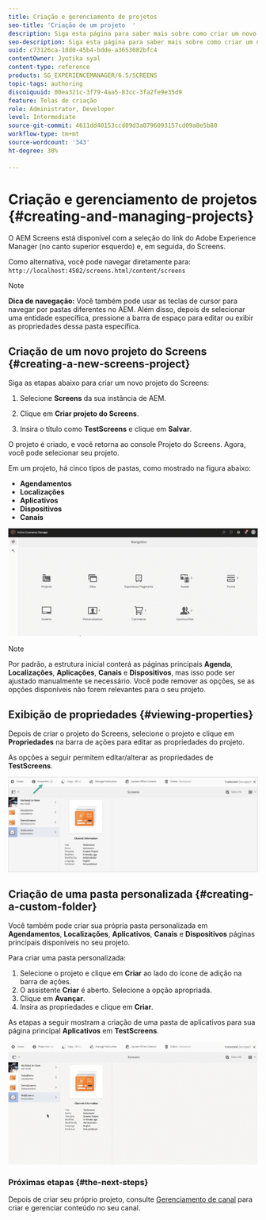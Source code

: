 ```yaml
---
title: Criação e gerenciamento de projetos
seo-title: 'Criação de um projeto  '
description: Siga esta página para saber mais sobre como criar um novo projeto do Screens.
seo-description: Siga esta página para saber mais sobre como criar um novo projeto do Screens.
uuid: c73126ca-18d0-45b4-bdde-a3653082bfc4
contentOwner: Jyotika syal
content-type: reference
products: SG_EXPERIENCEMANAGER/6.5/SCREENS
topic-tags: authoring
discoiquuid: 00ea321c-3f79-4aa5-83cc-3fa2fe9e35d9
feature: Telas de criação
role: Administrator, Developer
level: Intermediate
source-git-commit: 4611dd40153ccd09d3a0796093157cd09a8e5b80
workflow-type: tm+mt
source-wordcount: '343'
ht-degree: 38%

---
```



# Criação e gerenciamento de projetos {#creating-and-managing-projects}

O AEM Screens está disponível com a seleção do link do Adobe Experience Manager (no canto superior esquerdo) e, em seguida, do Screens.

Como alternativa, você pode navegar diretamente para: `http://localhost:4502/screens.html/content/screens`


>[!NOTE]
>**Dica de navegação:**
>Você também pode usar as teclas de cursor para navegar por pastas diferentes no AEM. Além disso, depois de selecionar uma entidade específica, pressione a barra de espaço para editar ou exibir as propriedades dessa pasta específica.

## Criação de um novo projeto do Screens {#creating-a-new-screens-project}

Siga as etapas abaixo para criar um novo projeto do Screens:

1. Selecione **Screens** da sua instância de AEM.

1. Clique em **Criar projeto do Screens**.

1. Insira o título como **TestScreens** e clique em **Salvar**.

O projeto é criado, e você retorna ao console Projeto do Screens. Agora, você pode selecionar seu projeto.

Em um projeto, há cinco tipos de pastas, como mostrado na figura abaixo:

* **Agendamentos**
* **Localizações**
* **Aplicativos**
* **Dispositivos**
* **Canais**

![player1](assets/create-project.gif)

>[!NOTE]
>
>Por padrão, a estrutura inicial conterá as páginas principais **Agenda**, **Localizações**, **Aplicações**, **Canais** e **Dispositivos**, mas isso pode ser ajustado manualmente se necessário. Você pode remover as opções, se as opções disponíveis não forem relevantes para o seu projeto.


## Exibição de propriedades {#viewing-properties}

Depois de criar o projeto do Screens, selecione o projeto e clique em **Propriedades** na barra de ações para editar as propriedades do projeto.

As opções a seguir permitem editar/alterar as propriedades de **TestScreens**.

![imagem](assets/create-project2.png)


## Criação de uma pasta personalizada {#creating-a-custom-folder}

Você também pode criar sua própria pasta personalizada em **Agendamentos**, **Localizações**, **Aplicativos**, **Canais** e **Dispositivos** páginas principais disponíveis no seu projeto.

Para criar uma pasta personalizada:

1. Selecione o projeto e clique em **Criar** ao lado do ícone de adição na barra de ações.
1. O assistente **Criar** é aberto. Selecione a opção apropriada.
1. Clique em **Avançar**.
1. Insira as propriedades e clique em **Criar**.

As etapas a seguir mostram a criação de uma pasta de aplicativos para sua página principal **Aplicativos** em **TestScreens**.

![player2-1](assets/create-project3.gif)

### Próximas etapas {#the-next-steps}

Depois de criar seu próprio projeto, consulte [Gerenciamento de canal](managing-channels.md) para criar e gerenciar conteúdo no seu canal.

